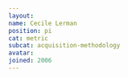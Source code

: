 ```yaml
---
layout:
name: Cecile Lerman
position: pi
cat: metric
subcat: acquisition-methodology
avatar:
joined: 2006
---
```


